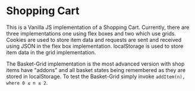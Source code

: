 # Shopping Cart

This is a Vanilla JS implementation of a Shopping Cart. Currently, there are three implementations one using flex boxes and two which use grids. Cookies are used to store item data and requests are sent and received using JSON in the flex box implementation. localStorage is used to store item data in the grid implementation.

The Basket-Grid implementation is the most advanced version with
shop items have "addons" and all basket states being remembered as they are stored in localStorage. To test the Basket-Grid simply
invoke `addItem(n), where 0 ≤ n ≤ 2`.
